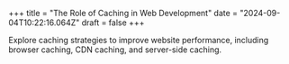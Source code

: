 +++
title = "The Role of Caching in Web Development"
date = "2024-09-04T10:22:16.064Z"
draft = false
+++

Explore caching strategies to improve website performance, including browser caching, CDN caching, and server-side caching.
        